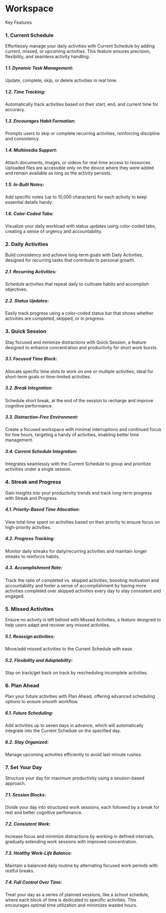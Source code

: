 # Workspace
Key Features
### 1. Current Schedule
Effortlessly manage your daily activities with Current Schedule by adding current, missed, or upcoming activities. This feature ensures precision, flexibility, and seamless activity handling.
##### 1.1. Dynamic Task Management:
Update, complete, skip, or delete activities in real time.
##### 1.2. Time Tracking:
Automatically track activities based on their start, end, and current time for accuracy.
##### 1.3. Encourages Habit Formation:
Prompts users to skip or complete recurring activities, reinforcing discipline and consistency.
##### 1.4. Multimedia Support:
Attach documents, images, or videos for real-time access to resources. Uploaded files are accessible only on the device where they were added and remain available as long as the activity persists.
##### 1.5. In-Built Notes:
Add specific notes (up to 10,000 characters) for each activity to keep essential details handy.
##### 1.6. Color-Coded Tabs:
Visualize your daily workload with status updates using color-coded tabs, creating a sense of urgency and accountability.
 
### 2. Daily Activities
Build consistency and achieve long-term goals with Daily Activities, designed for recurring tasks that contribute to personal growth.
##### 2.1. Recurring Activities:
Schedule activities that repeat daily to cultivate habits and accomplish objectives.
##### 2.2. Status Updates:
Easily track progress using a color-coded status bar that shows whether activities are completed, skipped, or in progress.

### 3. Quick Session
Stay focused and minimize distractions with Quick Session, a feature designed to enhance concentration and productivity for short work bursts.
##### 3.1. Focused Time Block:
Allocate specific time slots to work on one or multiple activities, ideal for short-term goals or time-limited activities.
##### 3.2. Break Integration:
Schedule short break, at the end of the session to recharge and improve cognitive performance.
##### 3.3. Distraction-Free Environment:
Create a focused workspace with minimal interruptions and continued focus for few hours, targeting a handy of activities, enabling better time management.
##### 3.4. Current Schedule Integration:
Integrates seamlessly with the Current Schedule to group and prioritize activities under a single session.

### 4. Streak and Progress
Gain insights into your productivity trends and track long-term progress with Streak and Progress.
##### 4.1. Priority-Based Time Allocation:
View total time spent on activities based on their priority to ensure focus on high-priority activities.
##### 4.2. Progress Tracking:
Monitor daily streaks for daily/recurring activities and maintain longer streaks to reinforce habits.
##### 4.3. Accomplishment Rate:
Track the ratio of completed vs. skipped activities, boosting motivation and accountability and foster a sense of accomplishment by having more activities completed over skipped activities every day to stay consistent and engaged.

### 5. Missed Activities
Ensure no activity is left behind with Missed Activities, a feature designed to help users adapt and recover any missed activities.
##### 5.1. Reassign activities:
Move/add missed activities to the Current Schedule with ease.
##### 5.2. Flexibility and Adaptability:
Stay on track/get back on track by rescheduling incomplete activities.

### 6. Plan Ahead
Plan your future activities with Plan Ahead, offering advanced scheduling options to ensure smooth workflow.
##### 6.1. Future Scheduling:
Add activities up to seven days in advance, which will automatically integrate into the Current Schedule on the specified day.
##### 6.2. Stay Organized:
Manage upcoming activities efficiently to avoid last-minute rushes.

### 7. Set Your Day
Structure your day for maximum productivity using a session-based approach.
##### 7.1. Session Blocks:
Divide your day into structured work sessions, each followed by a break for rest and better cognitive perfomance.
##### 7.2. Consistent Work:
Increase focus and minimize distractions by working in defined intervals, gradually extending work sessions with improved concentration.
##### 7.3. Healthy Work-Life Balance:
Maintain a balanced daily routine by alternating focused work periods with restful breaks.
##### 7.4. Full Control Over Time:
Treat your day as a series of planned sessions, like a school schedule, where each block of time is dedicated to specific activities. This encourages optimal time utilization and minimizes wasted hours.
